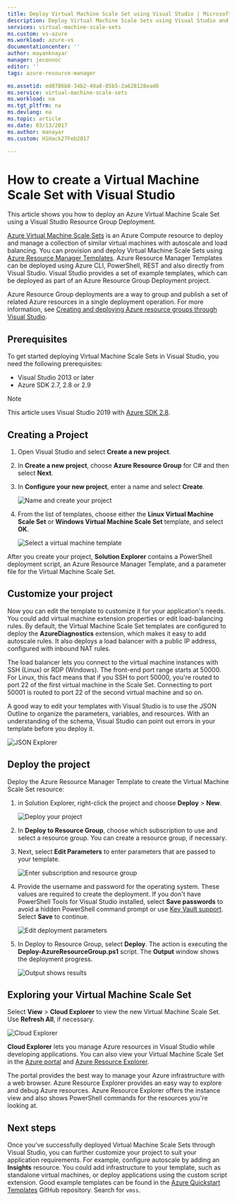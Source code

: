 ```yaml
---
title: Deploy Virtual Machine Scale Set using Visual Studio | Microsoft Docs
description: Deploy Virtual Machine Scale Sets using Visual Studio and a Resource Manager template
services: virtual-machine-scale-sets
ms.custom: vs-azure
ms.workload: azure-vs
documentationcenter: ''
author: mayanknayar
manager: jeconnoc
editor: ''
tags: azure-resource-manager

ms.assetid: ed0786b8-34b2-49a8-85b5-2a628128ead6
ms.service: virtual-machine-scale-sets
ms.workload: na
ms.tgt_pltfrm: na
ms.devlang: na
ms.topic: article
ms.date: 03/13/2017
ms.author: manayar
ms.custom: H1Hack27Feb2017

---
```

# How to create a Virtual Machine Scale Set with Visual Studio

This article shows you how to deploy an Azure Virtual Machine Scale Set using a Visual Studio Resource Group Deployment.

[Azure Virtual Machine Scale Sets](https://azure.microsoft.com/blog/azure-vm-scale-sets-public-preview/) is an Azure Compute resource to deploy and manage a collection of similar virtual machines with autoscale and load balancing. You can provision and deploy Virtual Machine Scale Sets using [Azure Resource Manager Templates](https://github.com/Azure/azure-quickstart-templates). Azure Resource Manager Templates can be deployed using Azure CLI, PowerShell, REST and also directly from Visual Studio. Visual Studio provides a set of example templates, which can be deployed as part of an Azure Resource Group Deployment project.

Azure Resource Group deployments are a way to group and publish a set of related Azure resources in a single deployment operation. For more information, see [Creating and deploying Azure resource groups through Visual Studio](../vs-azure-tools-resource-groups-deployment-projects-create-deploy.md).

## Prerequisites

To get started deploying Virtual Machine Scale Sets in Visual Studio, you need the following prerequisites:

* Visual Studio 2013 or later
* Azure SDK 2.7, 2.8 or 2.9

>[!NOTE]
>This article uses Visual Studio 2019 with [Azure SDK 2.8](https://azure.microsoft.com/blog/announcing-the-azure-sdk-2-8-for-net/).

## Creating a Project

1. Open Visual Studio and select **Create a new project**.

1. In **Create a new project**, choose **Azure Resource Group** for C# and then select **Next**.

1. In **Configure your new project**, enter a name and select **Create**.

    ![Name and create your project](media\virtual-machine-scale-sets-vs-create\configure-azure-resource-group.png)

1. From the list of templates, choose either the **Linux Virtual Machine Scale Set** or **Windows Virtual Machine Scale Set** template, and select **OK**.

   ![Select a virtual machine template](media\virtual-machine-scale-sets-vs-create\select-vm-template.png)

After you create your project, **Solution Explorer** contains a PowerShell deployment script, an Azure Resource Manager Template, and a parameter file for the Virtual Machine Scale Set.

## Customize your project

Now you can edit the template to customize it for your application's needs. You could add virtual machine extension properties or edit load-balancing rules. By default, the Virtual Machine Scale Set templates are configured to deploy the **AzureDiagnostics** extension, which makes it easy to add autoscale rules. It also deploys a load balancer with a public IP address, configured with inbound NAT rules.

The load balancer lets you connect to the virtual machine instances with SSH (Linux) or RDP (Windows). The front-end port range starts at 50000. For Linux, this fact means that if you SSH to port 50000, you're routed to port 22 of the first virtual machine in the Scale Set. Connecting to port 50001 is routed to port 22 of the second virtual machine and so on.

 A good way to edit your templates with Visual Studio is to use the JSON Outline to organize the parameters, variables, and resources. With an understanding of the schema, Visual Studio can point out errors in your template before you deploy it.

![JSON Explorer](media\virtual-machine-scale-sets-vs-create\json-explorer.png)

## Deploy the project

Deploy the Azure Resource Manager Template to create the Virtual Machine Scale Set resource:

1. in Solution Explorer, right-click the project and choose **Deploy** > **New**.

    ![Deploy your project](media\virtual-machine-scale-sets-vs-create\deploy-new-project.png)

1. In **Deploy to Resource Group**, choose which subscription to use and select a resource group. You can create a resource group, if necessary.

1. Next, select **Edit Parameters** to enter parameters that are passed to your template.

   ![Enter subscription and resource group](media\virtual-machine-scale-sets-vs-create\deploy-to-resource-group.png)

1. Provide the username and password for the operating system. These values are required to create the deployment. If you don't have PowerShell Tools for Visual Studio installed, select **Save passwords** to avoid a hidden PowerShell command prompt or use [Key Vault support](https://azure.microsoft.com/blog/keyvault-support-for-arm-templates/). Select **Save** to continue.

    ![Edit deployment parameters](media\virtual-machine-scale-sets-vs-create\edit-deployment-parameters.png)

1. In Deploy to Resource Group, select **Deploy**. The action is executing the **Deploy-AzureResourceGroup.ps1** script. The **Output** window shows the deployment progress.

   ![Output shows results](media\virtual-machine-scale-sets-vs-create\deployment-output.png)

## Exploring your Virtual Machine Scale Set

Select **View** > **Cloud Explorer** to view the new Virtual Machine Scale Set. Use **Refresh All**, if necessary.

![Cloud Explorer](media\virtual-machine-scale-sets-vs-create\cloud-explorer.png)

**Cloud Explorer** lets you manage Azure resources in Visual Studio while developing applications. You can also view your Virtual Machine Scale Set in the [Azure portal](https://portal.azure.com) and [Azure Resource Explorer](https://resources.azure.com/).

 The portal provides the best way to manage your Azure infrastructure with a web browser. Azure Resource Explorer provides an easy way to explore and debug Azure resources. Azure Resource Explorer offers the instance view and also shows PowerShell commands for the resources you're looking at.

## Next steps

Once you’ve successfully deployed Virtual Machine Scale Sets through Visual Studio, you can further customize your project to suit your application requirements. For example, configure autoscale by adding an **Insights** resource. You could add infrastructure to your template, such as standalone virtual machines, or deploy applications using the custom script extension. Good example templates can be found in the [Azure Quickstart Templates](https://github.com/Azure/azure-quickstart-templates) GitHub repository. Search for `vmss`.
